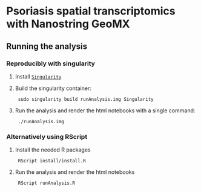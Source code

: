 # Psoriasis spatial transcriptomics with Nanostring GeoMX

## Running the analysis
### Reproducibly with singularity

1. Install [`Singularity`](https://docs.sylabs.io/guides/3.8/user-guide/)

2. Build the singularity container:
    ```console
     sudo singularity build runAnalysis.img Singularity
    ```
3. Run the analysis and render the html notebooks with a single command:
    ```console
     ./runAnalysis.img
    ```

### Alternatively using RScript

1.	Install the needed R packages
    ```console
     RScript install/install.R
    ```
2.	Run the analysis and render the html notebooks
    ```console
     RScript runAnalysis.R
    ```
